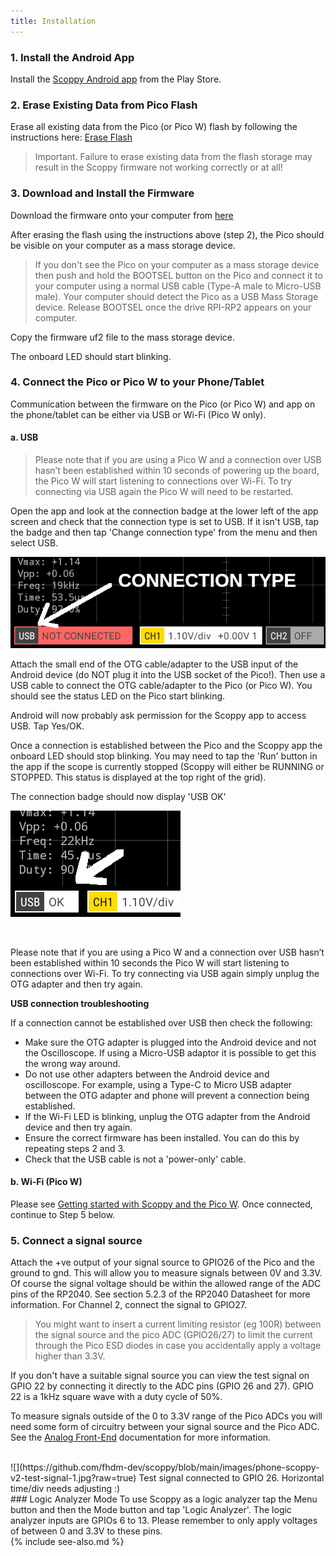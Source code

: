 ```yaml
---
title: Installation
---
```



### 1. Install the Android App
Install the [Scoppy Android app](https://play.google.com/store/apps/details?id=xyz.fhdm.scoppy) from the Play Store.

### 2. Erase Existing Data from Pico Flash

Erase all existing data from the Pico (or Pico W) flash by following the instructions here: [Erase Flash](../wiki/erase-flash)

> Important. Failure to erase existing data from the flash storage may result in the Scoppy firmware not working correctly or at all!

### 3. Download and Install the Firmware

Download the firmware onto your computer from [here](./firmware-versions)

After erasing the flash using the instructions above (step 2), the Pico should be visible on your computer as a mass storage device. 

> If you don't see the Pico on your computer as a mass storage device then push and hold the BOOTSEL button on the Pico and connect it to your computer using a normal USB cable (Type-A male to Micro-USB male). Your computer should detect the Pico as a USB Mass Storage device. Release BOOTSEL once the drive RPI-RP2 appears on your computer.

Copy the firmware uf2 file to the mass storage device.

The onboard LED should start blinking.

### 4. Connect the Pico or Pico W to your Phone/Tablet

Communication between the firmware on the Pico (or Pico W) and app on the phone/tablet can be either via USB or Wi-Fi (Pico W only). 

#### a. USB

> Please note that if you are using a Pico W and a connection over USB hasn’t been established within 10 seconds of powering up the board, the Pico W will start listening to connections over Wi-Fi. To try connecting via USB again the Pico W will need to be restarted.

Open the app and look at the connection badge at the lower left of the app screen and check that the connection type is set to USB. If it isn't USB, tap the badge and then tap 'Change connection type' from the menu and then select USB.

![](img/app/usb-connection-type-disconnected.png)

Attach the small end of the OTG cable/adapter to the USB input of the Android device (do NOT plug it into the USB socket of the Pico!). Then use a USB cable to connect the OTG cable/adapter to the Pico (or Pico W). You should see the status LED on the Pico start blinking. 

Android will now probably ask permission for the Scoppy app to access USB. Tap Yes/OK.

Once a connection is established between the Pico and the Scoppy app the onboard LED should stop blinking. You may need to tap the 'Run' button in the app if the scope is currently stopped (Scoppy will either be RUNNING or STOPPED. This status is displayed at the top right of the grid).

The connection badge should now display 'USB OK'

![](img/app/usb-ok.png)

<br>

Please note that if you are using a Pico W and a connection over USB hasn’t been established within 10 seconds the Pico W will start listening to connections over Wi-Fi. To try connecting via USB again simply unplug the OTG adapter and then try again.

__USB connection troubleshooting__

If a connection cannot be established over USB then check the following:
* Make sure the OTG adapter is plugged into the Android device and not the Oscilloscope. If using a Micro-USB adaptor it is possible to get this the wrong way around.
* Do not use other adapters between the Android device and oscilloscope. For example, using a Type-C to Micro USB adapter between the OTG adapter and phone will prevent
a connection being established.
* If the Wi-Fi LED is blinking, unplug the OTG adapter from the Android device and then try again.
* Ensure the correct firmware has been installed. You can do this by repeating steps 2 and 3.
* Check that the USB cable is not a 'power-only' cable.

#### b. Wi-Fi (Pico W)

Please see [Getting started with Scoppy and the Pico W](./Getting-started-with-the-Pico-W). Once connected, continue to Step 5 below.

### 5. Connect a signal source
Attach the +ve output of your signal source to GPIO26 of the Pico and the ground to gnd. This will allow you to measure signals between 0V and 3.3V. Of course the signal voltage should be within the allowed range of the ADC pins of the RP2040. See section 5.2.3 of the RP2040 Datasheet for more information. For Channel 2, connect the signal to GPIO27. 

> You might want to insert a current limiting resistor (eg 100R) between the signal source and the pico ADC (GPIO26/27) to limit the current through the Pico ESD diodes in case you accidentally apply a voltage higher than 3.3V.

If you don't have a suitable signal source you can view the test signal on GPIO 22 by connecting it directly to the ADC pins (GPIO 26 and 27). GPIO 22 is a 1kHz square wave with a duty cycle of 50%.

To measure signals outside of the 0 to 3.3V range of the Pico ADCs you will need some form of circuitry between your signal source and the Pico ADC. See the [Analog Front-End](../wiki/Analog-Front-End) documentation for more information.

<br>
![](https://github.com/fhdm-dev/scoppy/blob/main/images/phone-scoppy-v2-test-signal-1.jpg?raw=true)
Test signal connected to GPIO 26. Horizontal time/div needs adjusting :)

<br>
### Logic Analyzer Mode
To use Scoppy as a logic analyzer tap the Menu button and then the Mode button and tap 'Logic Analyzer'. The logic analyzer inputs are GPIOs 6 to 13. Please remember to only apply voltages of between 0 and 3.3V to these pins.

<br>
{% include see-also.md %}
